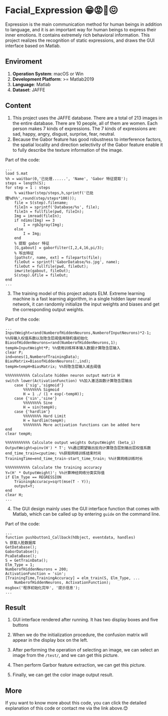 # Facial_Expression 😁😡🙁😖
Expression is the main communication method for human beings in addition to language, and it is an important way for human beings to express their inner emotions. It contains extremely rich behavioral information. This project realizes the recognition of static expressions, and draws the GUI interface based on Matlab.

## Enviroment

1. **Operation System**: macOS or Win
2. **Development Platform**: >= Matlab2019
3. **Language**: Matlab
4. **Dataset**: JAFFE

## Content

1. This project uses the JAFFE database. There are a total of 213 images in the entire database. There are 10 people, all of them are women. Each person makes 7 kinds of expressions. The 7 kinds of expressions are: sad, happy, angry, disgust, surprise, fear, neutral.
2. Because the Gabor feature has good robustness to interference factors, the spatial locality and direction selectivity of the Gabor feature enable it to fully describe the texture information of the image.


Part of the code:
```
...
load S.mat
%h = waitbar(0,'已处理......', 'Name', 'Gabor 特征提取');
steps = length(S); 
for step = 1 : steps
	% waitbar(step/steps,h,sprintf('已处理%d%%',round(step/steps*100))); 
	file = S(step).filename; 
	fileIn = sprintf('Database/%s', file); 
	fileIn = fullfile(pwd, fileIn); 
	Img = imread(fileIn); 
	if ndims(Img) == 3 
		I = rgb2gray(Img); 
	else 
		I = Img; 
	end 
	% 提取 gabor 特征 
	[G,gabout] = gaborfilter(I,2,4,16,pi/3); 
	% 写出特征 
	[pathstr, name, ext] = fileparts(file); 
	fileOut = sprintf('GaborDatabse/%s.jpg', name); 
	fileOut = fullfile(pwd, fileOut); 
	imwrite(gabout, fileOut); 
	S(step).Gfile = fileOut;
end 
...
```


3. The training model of this project adopts ELM. Extreme learning machine is a fast learning algorithm, in a single hidden layer neural network, it can randomly initialize the input weights and biases and get the corresponding output weights.

Part of the code:
```
... 
InputWeight=rand(NumberofHiddenNeurons,NumberofInputNeurons)*2-1; 
%%将输入权值系数以及隐含层阈值用随机值初始化 BiasofHiddenNeurons=rand(NumberofHiddenNeurons,1); 
tempH=InputWeight*P; %%使用训练样本输入数据计算隐含层输入 
clear P; 
ind=ones(1,NumberofTrainingData); 
BiasMatrix=BiasofHiddenNeurons(:,ind); 
tempH=tempH+BiasMatrix; %%将隐含层输入减去阈值

%%%%%%%%%%% Calculate hidden neuron output matrix H 
switch lower(ActivationFunction) %%加入激活函数计算隐含层输出 
	case {'sig','sigmoid'} 
		%%%%%%%% Sigmoid 
		H = 1 ./ (1 + exp(-tempH)); 
	case {'sin','sine'} 
		%%%%%%%% Sine 
		H = sin(tempH); 
	case {'hardlim'} 
		%%%%%%%% Hard Limit 
		H = hardlim(tempH); 
		%%%%%%%% More activation functions can be added here
end 
clear tempH;

%%%%%%%%%%% Calculate output weights OutputWeight (beta_i)
OutputWeight=pinv(H') * T'; %%通过期望输出反向计算隐含层到输出层权值系数
end_time_train=cputime; %%获取网络训练结束时间 
TrainingTime=end_time_train-start_time_train; %%计算网络训练时长

%%%%%%%%%%% Calculate the training accuracy 
Y=(H' * OutputWeight)'; %%计算神经网络分类实际值 
if Elm_Type == REGRESSION
	TrainingAccuracy=sqrt(mse(T - Y));
	output=Y; 
end 
clear H; 
...
```

4. The GUI design mainly uses the GUI interface function that comes with Matlab, which can be called up by entering `guide` on the command line.

Part of the code:
```
...
function pushbutton1_Callback(hObject, eventdata, handles) 
% 获取人脸数据库 
GetDatabase(); 
GaborDatabse(); 
PcaDataBase(); 
S = GetTrainData(); 
Elm_Type = 1; 
NumberofHiddenNeurons = 200; 
ActivationFunction = 'sin'; 
[TrainingTime,TrainingAccuracy] = elm_train(S, Elm_Type, ...
	NumberofHiddenNeurons, ActivationFunction); 
msgbox('程序初始化完毕', '提示信息'); 
...
```

## Result
1. GUI interface rendered after running. It has two display boxes and five buttons

2. When we do the initialization procedure, the confusion matrix will appear in the display box on the left.

3. After performing the operation of selecting an image, we can select an image from the `/test/`, and we can get this picture.

4. Then perform Garbor feature extraction, we can get this picture.

5. Finally, we can get the color image output result.


## More

If you want to know more about this code, you can click the detailed explanation of this code or contact me via the link above.😊
